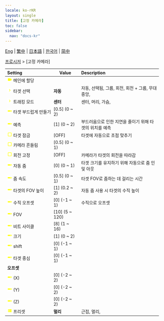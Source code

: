 ```yaml
---
locale: ko-rKR
layout: single
title: [고정 카메라]
toc: false
sidebar:
  nav: "docs-kr"
---
```

[Eng](/dancexr/menu/2025.4/motion/fixed_camera) | [繁中](/tw/dancexr/menu/2025.4/motion/fixed_camera) | [日本語](/jp/dancexr/menu/2025.4/motion/fixed_camera) | [한국어](/kr/dancexr/menu/2025.4/motion/fixed_camera) | [简中](/zh/dancexr/menu/2025.4/motion/fixed_camera)

[프로시저](../menu#프로시저) > [고정 카메라]



| Setting | Value | Description |
| :--- | --- | :--- |
|<nobr><img src="/images/icon/ic_videocam.png" alt="videocam icon"/> 메인에 할당</nobr>|| 
|<nobr><img src="/images/icon/ic_chevron.png" alt="chevron icon"/> 타겟 선택</nobr>| **자동** | 자동, 선택됨, 그룹, 회전, 회전 + 그룹, 무대 중앙,  |
|<nobr><img src="/images/icon/ic_chevron.png" alt="chevron icon"/> 트래킹 모드</nobr>| **센터** | 센터, 머리, 가슴,  |
|<nobr><img src="/images/icon/ic_slider.png" alt="slider icon"/> 타겟 부드럽게 만들기</nobr>| [0.5] (0 ~ 2) | 
|<nobr><img src="/images/icon/ic_slider.png" alt="slider icon"/> 예측</nobr>| [1] (0 ~ 2) | 부드러움으로 인한 지연을 줄이기 위해 타겟의 위치를 예측
|<nobr><img src="/images/icon/ic_check_off.png" alt="check off icon"/> 타겟 잠금</nobr>| [OFF] | 타겟에 자동으로 초점 맞추기
|<nobr><img src="/images/icon/ic_check_off.png" alt="check off icon"/> 카메라 흔들림</nobr>| [0.5] (0 ~ 1) | 
|<nobr><img src="/images/icon/ic_check_off.png" alt="check off icon"/> 회전 고정</nobr>| [OFF] | 카메라가 타겟의 회전을 따라감
|<nobr><img src="/images/icon/ic_slider.png" alt="slider icon"/> 자동 줌</nobr>| [0] (0 ~ 1) | 타겟 크기를 유지하기 위해 자동으로 줌 인 및 아웃
|<nobr><img src="/images/icon/ic_slider.png" alt="slider icon"/> 줌 속도</nobr>| [0.5] (0 ~ 1) | 타겟 FOV로 줌하는 데 걸리는 시간
|<nobr><img src="/images/icon/ic_slider.png" alt="slider icon"/> 타겟의 FOV 높이</nobr>| [1] (0.2 ~ 2) | 자동 줌 사용 시 타겟의 수직 높이
|<nobr><img src="/images/icon/ic_slider.png" alt="slider icon"/> 수직 오프셋</nobr>| [0] (-1 ~ 1) | 수직으로 오프셋
|<nobr><img src="/images/icon/ic_slider.png" alt="slider icon"/> FOV</nobr>| [10] (5 ~ 120) | 
|<nobr><img src="/images/icon/ic_slider.png" alt="slider icon"/> 비트 사이클</nobr>| [8] (1 ~ 16) | 
|<nobr><img src="/images/icon/ic_slider.png" alt="slider icon"/> 크기</nobr>| [1] (0 ~ 2) | 
|<nobr><img src="/images/icon/ic_slider.png" alt="slider icon"/> shift</nobr>| [0] (-1 ~ 1) | 
|<nobr><img src="/images/icon/ic_slider.png" alt="slider icon"/> 타겟 중심</nobr>| [0] (-1 ~ 1) | 
|<nobr> <b>오프셋</b></nobr>|| 
|<nobr><img src="/images/icon/ic_slider.png" alt="slider icon"/> (X)</nobr>| [0] (-2 ~ 2) | 
|<nobr><img src="/images/icon/ic_slider.png" alt="slider icon"/> (Y)</nobr>| [0] (-2 ~ 2) | 
|<nobr><img src="/images/icon/ic_slider.png" alt="slider icon"/> (Z)</nobr>| [0] (-2 ~ 2) | 
|<nobr><img src="/images/icon/ic_list.png" alt="list icon"/> 프리셋</nobr>| **멀리** | 근접, 멀리,  |

